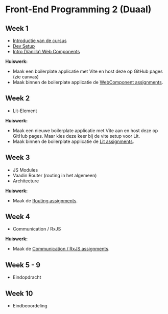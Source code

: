 # Front-End Programming 2 (Duaal)

## Week 1

* [Introductie van de cursus](doc/cursus-introductie.md)
* [Dev Setup](doc/dev-setup.md)
* [Intro (Vanilla) Web Components](doc/intro-web-components.md)

**Huiswerk:**

* Maak een boilerplate applicatie met Vite en host deze op GitHub pages (zie canvas)
* Maak binnen de boilerplate applicatie de [WebComponent assignments](./assignments/web-components/README.md).

## Week 2

* Lit-Element

**Huiswerk:**

* Maak een nieuwe boilerplate applicatie met Vite aan en host deze op GitHub pages. Maar kies deze keer bij de vite setup voor Lit.
* Maak binnen de boilerplate applicatie de [Lit assignments](./assignments/lit/README.md).

## Week 3

* JS Modules
* Vaadin Router (routing in het algemeen)
* Architecture

**Huiswerk:**

* Maak de [Routing assignments](./assignments/routing/README.md).

## Week 4

* Communication / RxJS

**Huiswerk:**

* Maak de [Communication / RxJS assignments](./assignments/rxjs/README.md).

## Week 5 - 9

* Eindopdracht

## Week 10

* Eindbeoordeling
